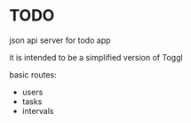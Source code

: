 # TODO
json api server for todo app

it is intended to be a simplified version of Toggl

basic routes:
- users
- tasks
- intervals
